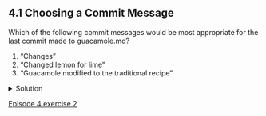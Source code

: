 
## 4.1 Choosing a Commit Message

Which of the following commit messages would be most appropriate for the last commit made to guacamole.md?

1. “Changes”
1. “Changed lemon for lime”
1. “Guacamole modified to the traditional recipe”

<details>
  <summary>
        Solution
  </summary>

Answer 1 is not descriptive enough, and the purpose of the commit is unclear; and answer 2 is redundant to using “git diff” to see what changed in this commit; but answer 3 is good: short, descriptive, and imperative.
</details>

[Episode 4 exercise 2](episode4_ex2.md)
